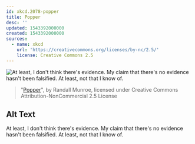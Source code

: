```yaml
---
id: xkcd.2078-popper
title: Popper
desc: ''
updated: 1543392000000
created: 1543392000000
sources:
  - name: xkcd
    url: 'https://creativecommons.org/licenses/by-nc/2.5/'
    license: Creative Commons 2.5
---
```

![At least, I don't think there's evidence. My claim that there's no evidence hasn't been falsified. At least, not that I know of.](https://imgs.xkcd.com/comics/popper.png)
> "[Popper](https://xkcd.com/2078/)", by Randall Munroe, licensed under Creative Commons Attribution-NonCommercial 2.5 License

## Alt Text
At least, I don't think there's evidence. My claim that there's no evidence hasn't been falsified. At least, not that I know of.
